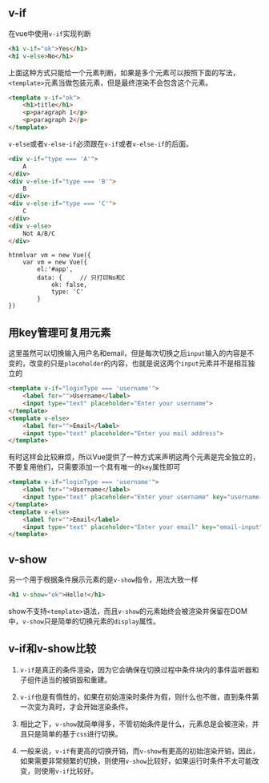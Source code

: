 
## v-if

在vue中使用`v-if`实现判断
```html
<h1 v-if="ok">Yes</h1>
<h1 v-else>No</h1>
```

上面这种方式只能给一个元素判断，如果是多个元素可以按照下面的写法，`<template>`元素当做包装元素，但是最终渲染不会包含这个元素。

```html
<template v-if="ok">
    <h1>title</h1>
    <p>paragraph 1</p>
    <p>paragraph 2</p>
</template>
```

`v-else`或者`v-else-if`必须跟在`v-if`或者`v-else-if`的后面。

```html
<div v-if="type === 'A'">
    A
</div>
<div v-else-if="type === 'B'">
    B
</div>
<div v-else-if="type === 'C'">
    C
</div>
<div v-else>
    Not A/B/C
</div>
```   

```
htnmlvar vm = new Vue({
    var vm = new Vue({
        el:'#app',
        data: {     // 只打印No和C
            ok: false,
            type: 'C'
        }
})
```

## 用key管理可复用元素

这里虽然可以切换输入用户名和email，但是每次切换之后`input`输入的内容是不变的，改变的只是`placeholder`的内容，也就是说这两个`input`元素并不是相互独立的

```html
<template v-if="loginType === 'username'">
    <label for="">Username</label>
    <input type="text" placeholder="Enter your username">
</template>
<template v-else>
    <label for="">Email</label>
    <input type="text" placeholder="Enter you mail address">
</template>
```

有时这样会比较麻烦，所以Vue提供了一种方式来声明这两个元素是完全独立的，不要复用他们，只需要添加一个具有唯一的`key`属性即可

```html
<template v-if="loginType === 'username'">
    <label for="">Username</label>
    <input type="text" placeholder="Enter your username" key="username-input">
</template>
<template v-else>
    <label for="">Email</label>
    <input type="text" placeholder="Enter your email" key="email-input">
</template>
```

## v-show

另一个用于根据条件展示元素的是`v-show`指令，用法大致一样

```html
<h1 v-show="ok">Hello!</h1>
```

show不支持`<template>`语法，而且`v-show`的元素始终会被渲染并保留在DOM中，`v-show`只是简单的切换元素的`display`属性。

## v-if和v-show比较

1. `v-if`是真正的条件渲染，因为它会确保在切换过程中条件块内的事件监听器和子组件适当的被销毁和重建。

2. `v-if`也是有惰性的，如果在初始渲染时条件为假，则什么也不做，直到条件第一次变为真时，才会开始渲染条件。

3.  相比之下，`v-show`就简单得多，不管初始条件是什么，元素总是会被渲染，并且只是简单的基于`css`进行切换。

4. 一般来说，`v-if`有更高的切换开销，而`v-show`有更高的初始渲染开销，因此，如果需要非常频繁的切换，则使用`v-show`比较好，如果运行时条件不太可能改变，则使用`v-if`比较好。